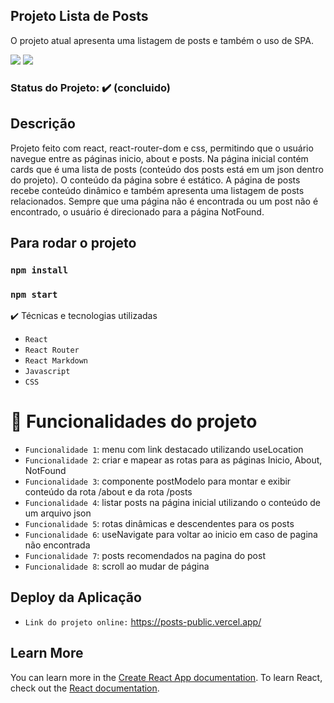 ## Projeto Lista de Posts
O projeto atual apresenta uma listagem de posts e também o uso de SPA.

<img src="https://img.shields.io/static/v1?label=reactjs&message=framework&color=blue&style=for-the-badge&logo=REACTJS"/>
<img src="https://img.shields.io/static/v1?label=Vercel&message=deploy&color=blue&style=for-the-badge&logo=VERCEL"/>

### Status do Projeto: ✔️ (concluido)

## Descrição
Projeto feito com react, react-router-dom e css, permitindo que o usuário navegue entre as páginas inicio, about e posts. Na página inicial contém cards que é uma lista de posts (conteúdo dos posts está em um json dentro do projeto). O conteúdo da página sobre é estático. A página de posts recebe conteúdo dinâmico e também apresenta uma listagem de posts relacionados. Sempre que uma página não é encontrada ou um post não é encontrado, o usuário é direcionado para a página NotFound.

## Para rodar o projeto
### `npm install`
### `npm start`

✔️ Técnicas e tecnologias utilizadas
- ``React``
- ``React Router``
- ``React Markdown`` 
- ``Javascript``
- ``CSS``


# :hammer: Funcionalidades do projeto

- `Funcionalidade 1`: menu com link destacado utilizando useLocation
- `Funcionalidade 2`: criar e mapear as rotas para as páginas Inicio, About, NotFound
- `Funcionalidade 3`: componente postModelo para montar e exibir conteúdo da rota /about e da rota /posts
- `Funcionalidade 4`: listar posts na página inicial utilizando o conteúdo de um arquivo json
- `Funcionalidade 5`: rotas dinâmicas e descendentes para os posts
- `Funcionalidade 6`: useNavigate para voltar ao inicio em caso de pagina não encontrada
- `Funcionalidade 7`: posts recomendados na pagina do post
- `Funcionalidade 8`: scroll ao mudar de página

## Deploy da Aplicação
- ``Link do projeto online:`` https://posts-public.vercel.app/

 
## Learn More

You can learn more in the [Create React App documentation](https://facebook.github.io/create-react-app/docs/getting-started).
To learn React, check out the [React documentation](https://reactjs.org/).

